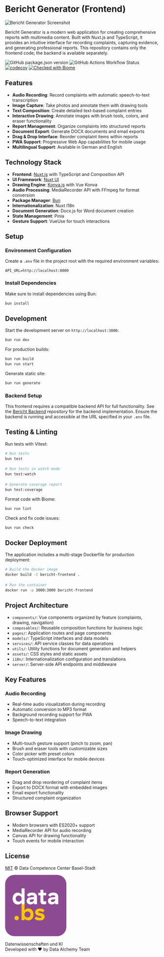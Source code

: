 # Bericht Generator (Frontend)

![Bericht Generator Screenshot](_imgs/preview_reports.png)

Bericht Generator is a modern web application for creating comprehensive reports with multimedia content. Built with Nuxt.js and TypeScript, it provides an intuitive interface for recording complaints, capturing evidence, and generating professional reports. This repository contains only the frontend code; the backend is available separately.

![GitHub package.json version](https://img.shields.io/github/package-json/v/DCC-BS/bericht-frontend) ![GitHub Actions Workflow Status](https://img.shields.io/github/actions/workflow/status/DCC-BS/bericht-frontend/ci.yml) [![codecov](https://codecov.io/gh/DCC-BS/bericht-frontend/graph/badge.svg)](https://codecov.io/gh/DCC-BS/bericht-frontend) [![Checked with Biome](https://img.shields.io/badge/Checked_with-Biome-60a5fa?style=flat&logo=biome)](https://biomejs.dev)

## Features

- **Audio Recording**: Record complaints with automatic speech-to-text transcription
- **Image Capture**: Take photos and annotate them with drawing tools
- **Text Composition**: Create detailed text-based complaint entries
- **Interactive Drawing**: Annotate images with brush tools, colors, and eraser functionality
- **Report Management**: Organize complaints into structured reports
- **Document Export**: Generate DOCX documents and email exports
- **Drag & Drop Interface**: Reorder complaint items within reports
- **PWA Support**: Progressive Web App capabilities for mobile usage
- **Multilingual Support**: Available in German and English

## Technology Stack

- **Frontend**: [Nuxt.js](https://nuxt.com/) with TypeScript and Composition API
- **UI Framework**: [Nuxt UI](https://ui.nuxt.com/)
- **Drawing Engine**: [Konva.js](https://konvajs.org/) with Vue Konva
- **Audio Processing**: MediaRecorder API with FFmpeg for format conversion
- **Package Manager**: [Bun](https://bun.sh/)
- **Internationalization**: Nuxt I18n
- **Document Generation**: Docx.js for Word document creation
- **State Management**: Pinia
- **Gesture Support**: VueUse for touch interactions

## Setup

### Environment Configuration

Create a `.env` file in the project root with the required environment variables:

```
API_URL=http://localhost:8000
```

### Install Dependencies

Make sure to install dependencies using Bun:

```bash
bun install
```

## Development

Start the development server on `http://localhost:3000`:

```bash
bun run dev
```

For production builds:

```bash
bun run build
bun run start
```

Generate static site:

```bash
bun run generate
```

### Backend Setup

This frontend requires a compatible backend API for full functionality.
See the [Bericht Backend](https://github.com/DCC-BS/bericht-backend) repository for the backend implementation.
Ensure the backend is running and accessible at the URL specified in your `.env` file.

## Testing & Linting

Run tests with Vitest:

```bash
# Run tests
bun test

# Run tests in watch mode
bun test:watch

# Generate coverage report
bun test:coverage
```

Format code with Biome:

```bash
bun run lint
```

Check and fix code issues:

```bash
bun run check
```

## Docker Deployment

The application includes a multi-stage Dockerfile for production deployment:

```bash
# Build the Docker image
docker build -t bericht-frontend .

# Run the container
docker run -p 3000:3000 bericht-frontend
```

## Project Architecture

- `components/`: Vue components organized by feature (complaints, drawing, navigation)
- `composables/`: Reusable composition functions for business logic
- `pages/`: Application routes and page components
- `models/`: TypeScript interfaces and data models
- `services/`: API service classes for data operations
- `utils/`: Utility functions for document generation and helpers
- `assets/`: CSS styles and static assets
- `i18n/`: Internationalization configuration and translations
- `server/`: Server-side API endpoints and middleware

## Key Features

### Audio Recording
- Real-time audio visualization during recording
- Automatic conversion to MP3 format
- Background recording support for PWA
- Speech-to-text integration

### Image Drawing
- Multi-touch gesture support (pinch to zoom, pan)
- Brush and eraser tools with customizable sizes
- Color picker with preset colors
- Touch-optimized interface for mobile devices

### Report Generation
- Drag and drop reordering of complaint items
- Export to DOCX format with embedded images
- Email export functionality
- Structured complaint organization

## Browser Support

- Modern browsers with ES2020+ support
- MediaRecorder API for audio recording
- Canvas API for drawing functionality
- Touch events for mobile interaction

## License

[MIT](LICENSE) © Data Competence Center Basel-Stadt

<a href="https://www.bs.ch/schwerpunkte/daten/databs/schwerpunkte/datenwissenschaften-und-ki"><img src="https://github.com/DCC-BS/.github/blob/main/_imgs/databs_log.png?raw=true" alt="DCC Logo" width="200" /></a>

Datenwissenschaften und KI <br>
Developed with ❤️ by Data Alchemy Team

